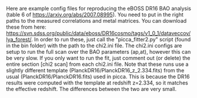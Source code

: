 Here are example config files for reproducing the eBOSS DR16 BAO analysis (table 6 of https://arxiv.org/abs/2007.08995). You need to put in the right paths to the measured correlations and metal matrices. You can download these from here: https://svn.sdss.org/public/data/eboss/DR16cosmo/tags/v1_0_1/dataveccov/lya_forest/. In order to run these, just call the "picca_fitter2.py" script (found in the bin folder) with the path to the chi2.ini file. The chi2.ini configs are setup to run the full scan over the BAO parameters (ap,at), however this can be very slow. If you only want to run the fit, just comment out (or delete) the entire section [chi2 scan] from each chi2.ini file. Note that these runs use a slightly different template (PlanckDR16/PlanckDR16_z_2.334.fits) from the usual (PlanckDR16/PlanckDR16.fits) used in picca. This is because the DR16 results were computed with the template at redshift z=2.334, so it matches the effective redshift. The differences between the two are very small.

